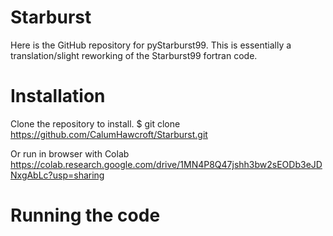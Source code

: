 # Starburst
Here is the GitHub repository for pyStarburst99. This is essentially a translation/slight reworking of the Starburst99 fortran code. 

# Installation
Clone the repository to install.
  $ git clone https://github.com/CalumHawcroft/Starburst.git

Or run in browser with Colab
https://colab.research.google.com/drive/1MN4P8Q47jshh3bw2sEODb3eJDNxgAbLc?usp=sharing

# Running the code
